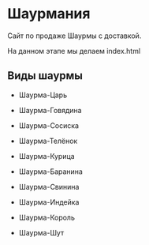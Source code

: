 # Шаурмания

Сайт по продаже Шаурмы с доставкой.

На данном этапе мы делаем index.html

## Виды шаурмы

- Шаурма-Царь
- Шаурма-Говядина
- Шаурма-Сосиска
- Шаурма-Телёнок

- Шаурма-Курица
- Шаурма-Баранина
- Шаурма-Свинина
- Шаурма-Индейка
- Шаурма-Король
- Шаурма-Шут
